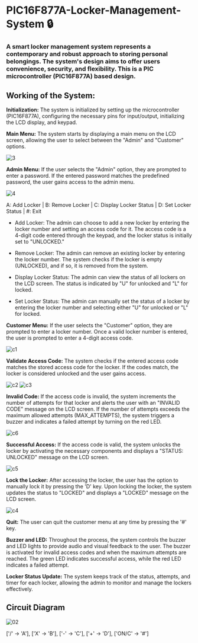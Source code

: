 # PIC16F877A-Locker-Management-System :lock:

### A smart locker management system represents a contemporary and robust approach to storing personal belongings. The system's design aims to offer users convenience, security, and flexibility. This is a PIC microcontroller (PIC16F877A) based design.

## Working of the System:

**Initialization:** The system is initialized by setting up the microcontroller (PIC16F877A), configuring the necessary pins for input/output, initializing the LCD display, and keypad.

**Main Menu:** The system starts by displaying a main menu on the LCD screen, allowing the user to select between the "Admin" and "Customer" options.

![3](https://github.com/Madhusankha/PIC16F877A-Locker-Management-System/assets/42806288/fc75365a-dc95-43cf-ae6d-586d4889fc3f)

**Admin Menu:** If the user selects the "Admin" option, they are prompted to enter a password. If the entered password matches the predefined password, the user gains access to the admin menu.


![4](https://github.com/Madhusankha/PIC16F877A-Locker-Management-System/assets/42806288/0c85a358-07f0-463d-a631-587b34be6e04)

A: Add Locker | B: Remove Locker | C: Display Locker Status | D: Set Locker Status | #: Exit

+ Add Locker: The admin can choose to add a new locker by entering the locker number and setting an access code for it. The access code is a 4-digit code entered through the keypad, and the locker status is initially set to "UNLOCKED."

+ Remove Locker: The admin can remove an existing locker by entering the locker number. The system checks if the locker is empty (UNLOCKED), and if so, it is removed from the system.

+ Display Locker Status: The admin can view the status of all lockers on the LCD screen. The status is indicated by "U" for unlocked and "L" for locked.

+ Set Locker Status: The admin can manually set the status of a locker by entering the locker number and selecting either "U" for unlocked or "L" for locked.

**Customer Menu:** If the user selects the "Customer" option, they are prompted to enter a locker number. Once a valid locker number is entered, the user is prompted to enter a 4-digit access code.

![c1](https://github.com/Madhusankha/PIC16F877A-Locker-Management-System/assets/42806288/a28badc3-28b3-46fe-9ee9-3631ad951ad3) 

**Validate Access Code:** The system checks if the entered access code matches the stored access code for the locker. If the codes match, the locker is considered unlocked and the user gains access.

![c2](https://github.com/Madhusankha/PIC16F877A-Locker-Management-System/assets/42806288/f26a7481-159a-4e4d-8b6e-ffae8ae39f6e) ![c3](https://github.com/Madhusankha/PIC16F877A-Locker-Management-System/assets/42806288/e695b15c-5d2a-4907-a08d-9eef6e16a88a)

**Invalid Code:** If the access code is invalid, the system increments the number of attempts for that locker and alerts the user with an "INVALID CODE" message on the LCD screen. If the number of attempts exceeds the maximum allowed attempts (MAX_ATTEMPTS), the system triggers a buzzer and indicates a failed attempt by turning on the red LED.

![c6](https://github.com/Madhusankha/PIC16F877A-Locker-Management-System/assets/42806288/1ad9c1dc-32e6-43bc-8022-a450622ea467)

**Successful Access:** If the access code is valid, the system unlocks the locker by activating the necessary components and displays a "STATUS: UNLOCKED" message on the LCD screen.

![c5](https://github.com/Madhusankha/PIC16F877A-Locker-Management-System/assets/42806288/e0536f64-85ee-480b-9bc7-ca2b0058f2f0)

**Lock the Locker:** After accessing the locker, the user has the option to manually lock it by pressing the 'D' key. Upon locking the locker, the system updates the status to "LOCKED" and displays a "LOCKED" message on the LCD screen.

![c4](https://github.com/Madhusankha/PIC16F877A-Locker-Management-System/assets/42806288/112b1b40-af1d-40dc-b951-0a8aeb53eb57)

**Quit:** The user can quit the customer menu at any time by pressing the '#' key.

**Buzzer and LED:** Throughout the process, the system controls the buzzer and LED lights to provide audio and visual feedback to the user. The buzzer is activated for invalid access codes and when the maximum attempts are reached. The green LED indicates successful access, while the red LED indicates a failed attempt.

**Locker Status Update:** The system keeps track of the status, attempts, and timer for each locker, allowing the admin to monitor and manage the lockers effectively.


## Circuit Diagram

![02](https://github.com/Madhusankha/PIC16F877A-Locker-Management-System/assets/42806288/0d79e291-726e-4cfe-be96-fee638072e0a)

['/' -> 'A'],
['X' -> 'B'], 
['-' -> 'C'], 
['+' -> 'D'], 
['ON/C' -> '#']


